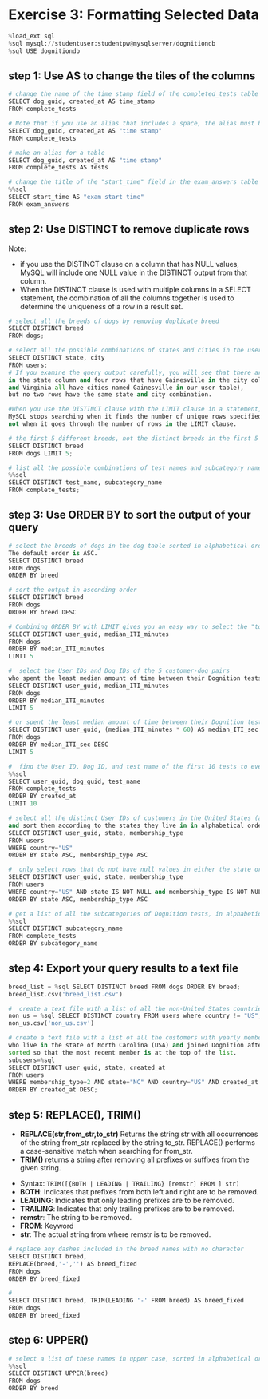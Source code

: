 # Exercise 3: Formatting Selected Data

```python
%load_ext sql
%sql mysql://studentuser:studentpw@mysqlserver/dognitiondb
%sql USE dognitiondb
```
## step 1: Use AS to change the tiles of the columns
```python
# change the name of the time stamp field of the completed_tests table from "created_at" to "time_stamp" in your output
SELECT dog_guid, created_at AS time_stamp
FROM complete_tests

# Note that if you use an alias that includes a space, the alias must be surrounded in quotes
SELECT dog_guid, created_at AS "time stamp"
FROM complete_tests

# make an alias for a table
SELECT dog_guid, created_at AS "time stamp"
FROM complete_tests AS tests

# change the title of the "start_time" field in the exam_answers table to "exam start time" in a query output
%%sql
SELECT start_time AS "exam start time"
FROM exam_answers
```
## step 2: Use DISTINCT to remove duplicate rows
Note:
* if you use the DISTINCT clause on a column that has NULL values, 
MySQL will include one NULL value in the DISTINCT output from that column.
* When the DISTINCT clause is used with multiple columns in a SELECT statement, 
the combination of all the columns together is used to determine the uniqueness of a row in a result set.

```python
# select all the breeds of dogs by removing duplicate breed
SELECT DISTINCT breed
FROM dogs;

# select all the possible combinations of states and cities in the users table
SELECT DISTINCT state, city
FROM users;
# If you examine the query output carefully, you will see that there are many rows with California (CA) 
in the state column and four rows that have Gainesville in the city column (Georgia, Arkansas, Florida, 
and Virginia all have cities named Gainesville in our user table), 
but no two rows have the same state and city combination.

#When you use the DISTINCT clause with the LIMIT clause in a statement, 
MySQL stops searching when it finds the number of unique rows specified in the LIMIT clause, 
not when it goes through the number of rows in the LIMIT clause.

# the first 5 different breeds, not the distinct breeds in the first 5 rows
SELECT DISTINCT breed
FROM dogs LIMIT 5;

# list all the possible combinations of test names and subcategory names in complete_tests table
%%sql
SELECT DISTINCT test_name, subcategory_name
FROM complete_tests;
```

## step 3: Use ORDER BY to sort the output of your query
```python
# select the breeds of dogs in the dog table sorted in alphabetical order
The default order is ASC.
SELECT DISTINCT breed
FROM dogs 
ORDER BY breed

# sort the output in ascending order
SELECT DISTINCT breed
FROM dogs 
ORDER BY breed DESC

# Combining ORDER BY with LIMIT gives you an easy way to select the "top 10" and "last 10" in a list or column
SELECT DISTINCT user_guid, median_ITI_minutes
FROM dogs 
ORDER BY median_ITI_minutes
LIMIT 5

#  select the User IDs and Dog IDs of the 5 customer-dog pairs 
who spent the least median amount of time between their Dognition tests
SELECT DISTINCT user_guid, median_ITI_minutes
FROM dogs 
ORDER BY median_ITI_minutes
LIMIT 5

# or spent the least median amount of time between their Dognition tests
SELECT DISTINCT user_guid, (median_ITI_minutes * 60) AS median_ITI_sec
FROM dogs 
ORDER BY median_ITI_sec DESC
LIMIT 5

#  find the User ID, Dog ID, and test name of the first 10 tests to ever be completed in the Dognition database
%%sql
SELECT user_guid, dog_guid, test_name
FROM complete_tests
ORDER BY created_at 
LIMIT 10

# select all the distinct User IDs of customers in the United States (abbreviated "US") 
and sort them according to the states they live in in alphabetical order first  
SELECT DISTINCT user_guid, state, membership_type
FROM users
WHERE country="US"
ORDER BY state ASC, membership_type ASC

#  only select rows that do not have null values in either the state or membership_type column
SELECT DISTINCT user_guid, state, membership_type
FROM users
WHERE country="US" AND state IS NOT NULL and membership_type IS NOT NULL
ORDER BY state ASC, membership_type ASC

# get a list of all the subcategories of Dognition tests, in alphabetical order, with no test listed more than once
%%sql
SELECT DISTINCT subcategory_name
FROM complete_tests
ORDER BY subcategory_name 

```

## step 4: Export your query results to a text file

```python
breed_list = %sql SELECT DISTINCT breed FROM dogs ORDER BY breed;
breed_list.csv('breed_list.csv')

#  create a text file with a list of all the non-United States countries of Dognition customers with no country listed more than once?
non_us = %sql SELECT DISTINCT country FROM users where country != "US";
non_us.csv('non_us.csv')

# create a text file with a list of all the customers with yearly memberships 
who live in the state of North Carolina (USA) and joined Dognition after March 1, 2014, 
sorted so that the most recent member is at the top of the list.
subusers=%sql 
SELECT DISTINCT user_guid, state, created_at 
FROM users 
WHERE membership_type=2 AND state="NC" AND country="US" AND created_at > '2014-03-01' 
ORDER BY created_at DESC;
```

## step 5: REPLACE(), TRIM()
* **REPLACE(str,from_str,to_str)**
Returns the string str with all occurrences of the string from_str replaced by the string to_str. 
REPLACE() performs a case-sensitive match when searching for from_str.
* **TRIM()** returns a string after removing all prefixes or suffixes from the given string.
 + Syntax: `TRIM([{BOTH | LEADING | TRAILING} [remstr] FROM ] str)`
 + **BOTH**: 	Indicates that prefixes from both left and right are to be removed.
 + **LEADING**: Indicates that only leading prefixes are to be removed.
 + **TRAILING**: Indicates that only trailing prefixes are to be removed.
 + **remstr**: The string to be removed.
 + **FROM**: Keyword
 + **str**: The actual string from where remstr is to be removed.
 
```python
# replace any dashes included in the breed names with no character
SELECT DISTINCT breed,
REPLACE(breed,'-','') AS breed_fixed
FROM dogs
ORDER BY breed_fixed

#
SELECT DISTINCT breed, TRIM(LEADING '-' FROM breed) AS breed_fixed
FROM dogs
ORDER BY breed_fixed
```

## step 6: UPPER()
```python
# select a list of these names in upper case, sorted in alphabetical order.
%%sql
SELECT DISTINCT UPPER(breed)
FROM dogs
ORDER BY breed 
```
